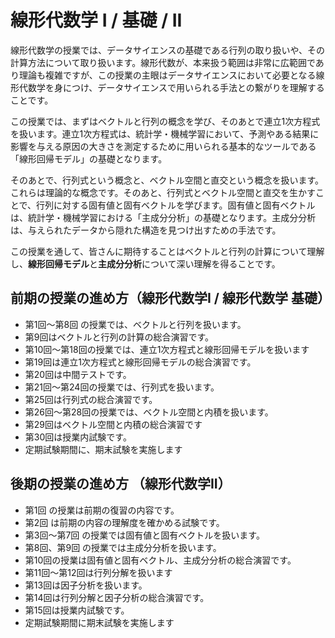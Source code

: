 # 線形代数学 I / 基礎 / II

線形代数学の授業では、データサイエンスの基礎である行列の取り扱いや、その計算方法について取り扱います。線形代数が、本来扱う範囲は非常に広範囲であり理論も複雑ですが、この授業の主眼はデータサイエンスにおいて必要となる線形代数学を身につけ、データサイエンスで用いられる手法との繋がりを理解することです。

この授業では、まずはベクトルと行列の概念を学び、そのあとで連立1次方程式を扱います。連立1次方程式は、統計学・機械学習において、予測やある結果に影響を与える原因の大きさを測定するために用いられる基本的なツールである「線形回帰モデル」の基礎となります。

そのあとで、行列式という概念と、ベクトル空間と直交という概念を扱います。これらは理論的な概念です。そのあと、行列式とベクトル空間と直交を生かすことで、行列に対する固有値と固有ベクトルを学びます。固有値と固有ベクトルは、統計学・機械学習における「主成分分析」の基礎となります。主成分分析は、与えられたデータから隠れた構造を見つけ出すための手法です。

この授業を通して、皆さんに期待することはベクトルと行列の計算について理解し、**線形回帰モデル**と**主成分分析**について深い理解を得ることです。

## 前期の授業の進め方（線形代数学I / 線形代数学 基礎）
- 第1回〜第8回 の授業では、ベクトルと行列を扱います。
- 第9回はベクトルと行列の計算の総合演習です。
- 第10回〜第18回の授業では、連立1次方程式と線形回帰モデルを扱います
- 第19回は連立1次方程式と線形回帰モデルの総合演習です。
- 第20回は中間テストです。
- 第21回〜第24回の授業では、行列式を扱います。
- 第25回は行列式の総合演習です。
- 第26回〜第28回の授業では、ベクトル空間と内積を扱います。
- 第29回はベクトル空間と内積の総合演習です
- 第30回は授業内試験です。
- 定期試験期間に、期末試験を実施します

## 後期の授業の進め方 （線形代数学II）
- 第1回 の授業は前期の復習の内容です。
- 第2回 は前期の内容の理解度を確かめる試験です。
- 第3回〜第7回 の授業では固有値と固有ベクトルを扱います。
- 第8回、第9回 の授業では主成分分析を扱います。
- 第10回の授業は固有値と固有ベクトル、主成分分析の総合演習です。
- 第11回〜第12回は行列分解を扱います
- 第13回は因子分析を扱います。
- 第14回は行列分解と因子分析の総合演習です。
- 第15回は授業内試験です。
- 定期試験期間に期末試験を実施します